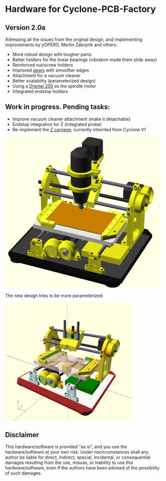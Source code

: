 Hardware for Cyclone-PCB-Factory  
===================

Version 2.0a  
--  
Adressing all the issues from the original design, and implementing improvements by yOPERO, Martin Zabojnik and others.

* More robust design with tougher parts:
 * Better holders for the linear bearings (vibration made them slide away)
 * Reinforced nut/screw holders
* Improved [gears](INHERITED) with smoother edges
* Attachment for a vacuum cleaner
* Better scalability (parameterized design)
* Using a [Dremel 200](http://www.dremel.com/en-us/tools/Pages/ToolDetail.aspx?pid=200+Series) as the spindle motor
* Integrated endstop holders

Work in progress. Pending tasks:  
--  
* Improve vacuum cleaner attachment (make it detachable)
* Endstop integration for Z (integrated probe)
* Re-implement the [Z carriage](INHERITED), currently inherited from Cyclone V1


![ScreenShot](output/cyclone.png)  

The new design tries to be more parameterized:

![ScreenShot](output/cyclone.gif)  

Disclaimer  
--
This hardware/software is provided "as is", and you use the hardware/software at your own risk. Under nocircumstances shall any author be liable for direct, indirect, special, incidental, or consequential damages resulting from the use, misuse, or inability to use this hardware/software, even if the authors have been advised of the possibility of such damages.  

